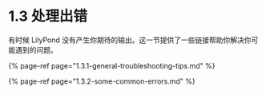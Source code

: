 # 1.3 处理出错

有时候 LilyPond 没有产生你期待的输出。这一节提供了一些链接帮助你解决你可能遇到的问题。

{% page-ref page="1.3.1-general-troubleshooting-tips.md" %}

{% page-ref page="1.3.2-some-common-errors.md" %}






